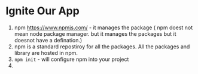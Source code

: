 # Ignite Our App

1. npm https://www.npmjs.com/ - it manages the package ( npm doest not mean node package manager. but it manages the packages but it doesnot have a defination.)
2. npm is a standard repostiroy for all the packages. All the packages and library are hosted in npm.
3. `npm init` - will configure npm into your project
4. 
